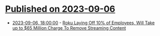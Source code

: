 # [Published on 2023-09-06](index.md)

* [2023-09-06, 18:00:00](https://entertainment.slashdot.org/story/23/09/06/1258211/roku-laying-off-10-of-employees-will-take-up-to-65-million-charge-to-remove-streaming-content?utm_source=rss1.0mainlinkanon&utm_medium=feed) - [Roku Laying Off 10% of Employees, Will Take up to $65 Million Charge To Remove Streaming Content](https://entertainment.slashdot.org/story/23/09/06/1258211/roku-laying-off-10-of-employees-will-take-up-to-65-million-charge-to-remove-streaming-content?utm_source=rss1.0mainlinkanon&utm_medium=feed)
